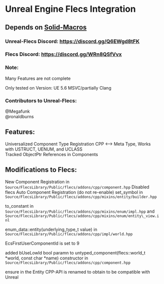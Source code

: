 # Unreal Engine Flecs Integration

## Depends on [Solid-Macros](https://github.com/Reddy-dev/Solid-Macros)

### Unreal-Flecs Discord: https://discord.gg/Q6EWgd8tFK

### Flecs Discord: https://discord.gg/WRn8QSfVvx

### Note:

Many Features are not complete

Only tested on Version: UE 5.6 MSVC/partially Clang

### Contributors to Unreal-Flecs:

@Megafunk \
@ronaldburns 

## Features:
Universalized Component Type Registration CPP <--> Meta Type, Works with USTRUCT, UENUM, and UCLASS \
Tracked ObjectPtr References in Components

## Modifications to Flecs:

New Component Registration in `Source/FlecsLibrary/Public/flecs/addons/cpp/component.hpp`
Disabled flecs Auto Component Registration (do not re-enable)
set\_symbol in `Source/FlecsLibrary/Public/flecs/addons/cpp/mixins/entity/builder.hpp`

to\_constant in `Source/FlecsLibrary/Public/flecs/addons/cpp/mixins/enum/impl.hpp` and `Source/FlecsLibrary/Public/flecs/addons/cpp/mixins/enum/entity\_view.inl`

enum\_data<E>::entity(underlying\_type\_t<E> value) in `Source/FlecsLibrary/Public/flecs/addons/cpp/impl/world.hpp`

EcsFirstUserComponentId is set to 9

added bUseLowId bool paramn to untyped_component(flecs::world_t *world, const char *name) constructor in `Source/FlecsLibrary/Public/flecs/addons/cpp/component.hpp`

ensure in the Entity CPP-API is renamed to obtain to be compatible with Unreal

